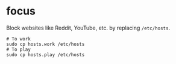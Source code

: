 # focus

Block websites like Reddit, YouTube, etc. by replacing `/etc/hosts`.

```
# To work
sudo cp hosts.work /etc/hosts
# To play
sudo cp hosts.play /etc/hosts
```
